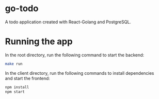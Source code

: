 # go-todo
A todo application created with React-Golang and PostgreSQL.

# Running the app
In the root directory, run the following command to start the backend:
```bash
make run
```

In the client directory, run the following commands to install dependencies and start the frontend:
```bash
npm install
npm start
```